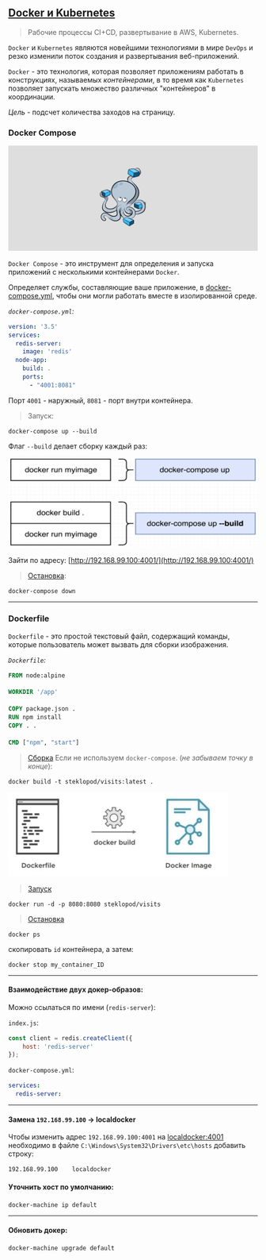 ## [Docker и Kubernetes](https://www.udemy.com/docker-and-kubernetes-the-complete-guide/)

>Рабочие процессы CI+CD, развертывание в AWS, Kubernetes.

`Docker` и `Kubernetes` являются новейшими технологиями в мире `DevOps` и резко изменили поток 
создания и развертывания веб-приложений. 

`Docker` - это технология, которая позволяет приложениям работать в конструкциях, называемых 
*контейнерами*, в то время как `Kubernetes` позволяет запускать множество различных "контейнеров" в 
координации.

*Цель* - подсчет количества заходов на страницу.


### Docker Compose

![alt text](https://github.com/steklopod/Docker_visits/blob/master/screenshots/compose.png "compose")

`Docker Compose` - это инструмент для определения и запуска приложений с несколькими контейнерами `Docker`.

Определяет службы, составляющие ваше приложение, в [docker-compose.yml](https://docs.docker.com/compose/compose-file/), 
чтобы они могли работать вместе в изолированной среде.

*`docker-compose.yml`:*

```yaml
version: '3.5'
services:
  redis-server:
    image: 'redis'
  node-app:
    build: .
    ports:
      - "4001:8081"
```

Порт `4001` - наружный, `8081` - порт внутри контейнера.

> Запуск:

```docker
docker-compose up --build
```

Флаг `--build` делает сборку каждый раз:

![alt text](https://github.com/steklopod/Docker_visits/blob/master/screenshots/docker-compose_up.png "docker-compose_up")

Зайти по адресу: [http://192.168.99.100:4001/](http://192.168.99.100:4001/)


>[Остановка](https://docs.docker.com/compose/reference/down/):

```docker
docker-compose down
```
___

### Dockerfile 

`Dockerfile` - это простой текстовый файл, содержащий команды, которые пользователь может вызвать для сборки изображения.


*`Dockerfile`:*

```dockerfile
FROM node:alpine

WORKDIR '/app'

COPY package.json .
RUN npm install
COPY . .

CMD ["npm", "start"]
```


> [Сборка](https://docs.docker.com/engine/reference/commandline/build/#tag-an-image--t) Если не используем `docker-compose`.
(_не забываем точку в конце_):

```docker
docker build -t steklopod/visits:latest .
```

![alt text](https://github.com/steklopod/Docker_visits/blob/master/screenshots/Docker_build.jpg "Docker_build")


>[Запуск](https://docs.docker.com/engine/reference/run/)

```docker
docker run -d -p 8080:8080 steklopod/visits
```

>[Остановка](https://docs.docker.com/engine/reference/commandline/stop/)
```docker
docker ps
```
скопировать `id` контейнера, а затем:
```docker
docker stop my_container_ID
```
___


#### Взаимодействие двух докер-образов:

Можно ссылаться по имени (`redis-server`): 

`index.js`:

```javascript
const client = redis.createClient({
    host: 'redis-server'
});
```

`docker-compose.yml`:

```yaml
services:
  redis-server:
```

___

#### Замена `192.168.99.100` -> localdocker

Чтобы изменить адрес `192.168.99.100:4001` на [localdocker:4001](http://localdocker:4001) необходимо в
файле `C:\Windows\System32\Drivers\etc\hosts` добавить строку:

```text
192.168.99.100    localdocker
```

#### Уточнить хост по умолчанию:

```bash
docker-machine ip default
```
___

#### Обновить докер:
```docker
docker-machine upgrade default
```
